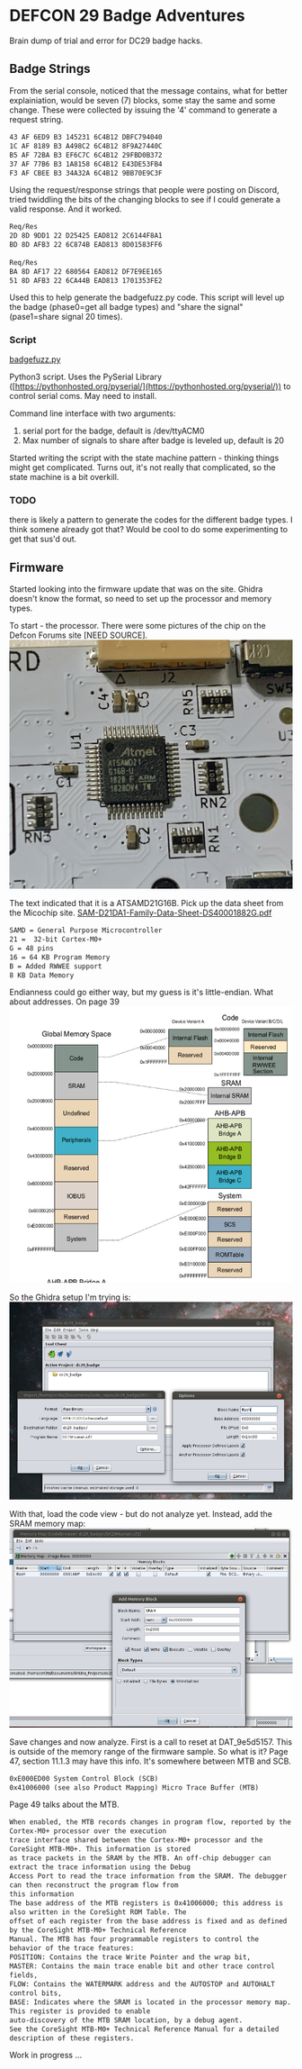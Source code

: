 
# DEFCON 29 Badge Adventures
Brain dump of trial and error for DC29 badge hacks.

## Badge Strings
From the serial console, noticed that the message contains, what for better explainiation, would be seven (7) blocks, some stay the same and some change. These were collected by issuing the '4' command to generate a request string.
```
43 AF 6ED9 B3 145231 6C4B12 DBFC794040
1C AF 8189 B3 A498C2 6C4B12 8F9A27440C
B5 AF 72BA B3 EF6C7C 6C4B12 29FBD0B372
37 AF 77B6 B3 1A8158 6C4B12 E43DE53FB4
F3 AF CBEE B3 34A32A 6C4B12 9BB70E9C3F
```
Using the request/response strings that people were posting on Discord, tried twiddling the bits of the changing blocks to see if I could generate a valid response. And it worked.
```
Req/Res
2D 8D 9DD1 22 D25425 EAD812 2C6144F8A1
BD 8D AFB3 22 6C874B EAD813 8D01583FF6

Req/Res
BA 8D AF17 22 680564 EAD812 DF7E9EE165
51 8D AFB3 22 6CA44B EAD813 1701353FE2
```

Used this to help generate the badgefuzz.py code. This script will level up the badge (phase0=get all badge types) and "share the signal" (pase1=share signal 20 times).

### Script
[badgefuzz.py](badgefuzz.py)

Python3 script. Uses the PySerial Library ([https://pythonhosted.org/pyserial/](https://pythonhosted.org/pyserial/)) to control serial coms. May need to install. 

Command line interface with two arguments:

1. serial port for the badge, default is /dev/ttyACM0
2. Max number of signals to share after badge is leveled up, default is 20

Started writing the script with the state machine pattern  - thinking things might get complicated. Turns out, it's not really that complicated, so the state machine is a bit overkill. 


### TODO
there is likely a pattern to generate the codes for the different badge types. I think somene already got that? Would be cool to do some experimenting to get that sus'd out.


## Firmware
Started looking into the firmware update that was on the site. Ghidra doesn't know the format, so need to set up the processor and memory types.

To start - the processor. There were some pictures of the chip on the Defcon Forums site [NEED SOURCE]. 
![image_2745.png](image_2745.png)

The text indicated that it is a ATSAMD21G16B. Pick up the data sheet from the Micochip site.
[SAM-D21DA1-Family-Data-Sheet-DS40001882G.pdf](SAM-D21DA1-Family-Data-Sheet-DS40001882G.pdf)

```
SAMD = General Purpose Microcontroller
21 =  32-bit Cortex-M0+ 
G = 48 pins
16 = 64 KB Program Memory
B = Added RWWEE support
8 KB Data Memory
```

Endianness could go either way, but my guess is it's little-endian. What about addresses. On page 39
![memoryMap.png](memoryMap.png)

So the Ghidra setup I'm trying is:
![ghidra_setup.png](ghidra_setup.png)

With that, load the code view - but do not analyze yet. Instead, add the SRAM memory map:
![ghidra_mem_map.png](ghidra_mem_map.png)

Save changes and now analyze. First is a call to reset at DAT_9e5d5157. This is outside of the memory range of the firmware sample. So what is it? Page 47, section 11.1.3 may have this info. It's somewhere between MTB and SCB.
```
0xE000ED00 System Control Block (SCB)
0x41006000 (see also Product Mapping) Micro Trace Buffer (MTB)
```

Page 49 talks about the MTB.
```
When enabled, the MTB records changes in program flow, reported by the Cortex-M0+ processor over the execution
trace interface shared between the Cortex-M0+ processor and the CoreSight MTB-M0+. This information is stored
as trace packets in the SRAM by the MTB. An off-chip debugger can extract the trace information using the Debug
Access Port to read the trace information from the SRAM. The debugger can then reconstruct the program flow from
this information
The base address of the MTB registers is 0x41006000; this address is also written in the CoreSight ROM Table. The
offset of each register from the base address is fixed and as defined by the CoreSight MTB-M0+ Technical Reference
Manual. The MTB has four programmable registers to control the behavior of the trace features:
POSITION: Contains the trace Write Pointer and the wrap bit,
MASTER: Contains the main trace enable bit and other trace control fields,
FLOW: Contains the WATERMARK address and the AUTOSTOP and AUTOHALT control bits,
BASE: Indicates where the SRAM is located in the processor memory map. This register is provided to enable
auto-discovery of the MTB SRAM location, by a debug agent.
See the CoreSight MTB-M0+ Technical Reference Manual for a detailed description of these registers.
```

Work in progress ...
